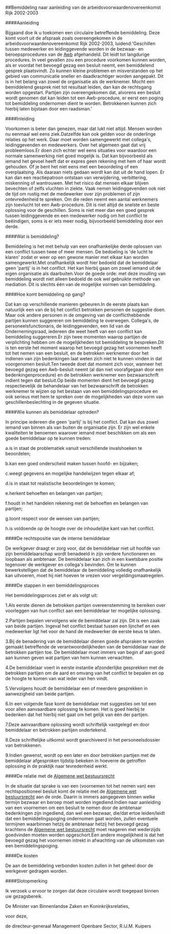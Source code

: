 <meta http-equiv='Content-Type' content='text/html; charset=utf-8' />

##Bemiddeling naar aanleiding van de arbeidsvoorwaardenovereenkomst Rijk 2002-2003 

####Aanleiding

Bijgaand doe ik u toekomen een circulaire betreffende bemiddeling. Deze komt voort uit de afspraak zoals overeengekomen in de arbeidsvoorwaardenovereenkomst Rijk 2002-2003, luidend:'Geschillen tussen medewerker en leidinggevende worden in de bezwaar- en beroepsprocedures van de [Awb](../../../../../../../../../../wet/algemene/wet/bestuursrecht/BWBR0005537/README.md) afgehandeld. Dit leidt tot langdurige procedures. In veel gevallen zou een procedure voorkomen kunnen worden, als er voordat het bevoegd gezag een besluit neemt, een bemiddelend gesprek plaatsvindt. Zo kunnen kleine problemen en misverstanden op het gebied van communicatie sneller en daadkrachtiger worden aangepakt. Dit is in het belang van zowel de organisatie als de werknemer. Mocht een bemiddelend gesprek niet tot resultaat leiden, dan kan de rechtsgang worden opgestart. Partijen zijn overeengekomen dat, alvorens een besluit wordt genomen dat kan leiden tot een Awb-procedure, er eerst een poging tot bemiddeling ondernomen dient te worden. Betrokkenen kunnen zich hierbij laten bijstaan door een raadsman.' 

####Inleiding

Voorkomen is beter dan genezen, maar dat lukt niet altijd. Mensen worden nu eenmaal wel eens ziek.Datzelfde kan ook gelden voor de onderlinge relaties op het werk. Daar moet worden samengewerkt met collega's, leidinggevenden en medewerkers. Over het algemeen gaat dat vrij probleemloos.Er doen zich echter wel eens situaties voor waardoor een normale samenwerking niet goed mogelijk is. Dat kan bijvoorbeeld als iemand het gevoel heeft dat er expres geen rekening met hem of haar wordt gehouden. Of je bent het niet eens met een beoordeling of een overplaatsing. Als daaraan niets gedaan wordt kan dat uit de hand lopen. Er kan dan een reactiepatroon ontstaan van verwijdering, verbittering, miskenning of wantrouwen. Met het risico dat mensen elkaar blijven bevechten of zelfs vluchten in ziekte. Vaak nemen leidinggevenden ook niet de tijd om rustig met de medewerker over zijn problemen of zijn ontevredenheid te spreken. Om die reden neemt een aantal werknemers zijn toevlucht tot een Awb-procedure. Dit is niet altijd de snelste en beste oplossing voor de geschillen. Soms is niet meer dan een goed gesprek tussen leidinggevende en een medewerker nodig om het conflict te beëindigen, soms is er iets meer nodig, bijvoorbeeld bemiddeling door een derde. 

####Wat is bemiddeling?

Bemiddeling is het met behulp van een onafhankelijke derde oplossen van een conflict tussen twee of meer mensen. De bedoeling is 'de lucht te klaren' zodat er weer op een gewone manier met elkaar kan worden samengewerkt.Met onafhankelijk wordt hier bedoeld dat de bemiddelaar geen 'partij' is in het conflict. Het kan hierbij gaan om zowel iemand uit de eigen organisatie als daarbuiten.Voor de goede orde: met deze invulling van bemiddeling wordt niet alleen bedoeld de ook wel gebruikte methode van mediation. Dit is slechts één van de mogelijke vormen van bemiddeling. 

####Hoe komt bemiddeling op gang?

Dat kan op verschillende manieren gebeuren.In de eerste plaats kan natuurlijk een van de bij het conflict betrokken personen de suggestie doen. Maar ook andere personen in de omgeving van de conflicthebbende partijen kunnen suggereren om bemiddeling te overwegen. Collega's, de personeelsfunctionaris, de leidinggevenden, een lid van de Ondernemingsraad, iedereen die weet heeft van een conflict kan bemiddeling suggereren.Er zijn twee momenten waarop partijen de verplichting hebben om de mogelijkheden tot bemiddeling te bespreken.Dit is ten eerste het moment waarop het bevoegd gezag het voornemen heeft tot het nemen van een besluit, en de betrokken werknemer door het indienen van zijn bedenkingen laat weten zich niet te kunnen vinden in dat voorgenomen besluit.Ten tweede doet dat moment zich voor, wanneer het bevoegd gezag een Awb-besluit neemt (al dan niet voorafgegaan door een bedenkingenprocedure) en de betrokken werknemer een bezwaarschrift indient tegen dat besluit.Op beide momenten dient het bevoegd gezag respectievelijk de behandelaar van het bezwaarschrift de betrokken werknemer te wijzen op het bestaan van een bemiddelingsprocedure en ook serieus met hem te spreken over de mogelijkheden van deze vorm van geschillenbeslechting in de gegeven situatie. 

####Wie kunnen als bemiddelaar optreden?

In principe iedereen die geen 'partij' is bij het conflict. Dat kan dus zowel iemand van binnen als van buiten de organisatie zijn. Er zijn wel enkele kwaliteiten te benoemen waarover iemand moet beschikken om als een goede bemiddelaar op te kunnen treden:

a.is in staat de problematiek vanuit verschillende invalshoeken te beoordelen;

b.kan een goed onderscheid maken tussen hoofd- en bijzaken;

c.weegt gegevens en mogelijke handelwijzen tegen elkaar af;

d.is in staat tot realistische beoordelingen te komen;

e.herkent behoeften en belangen van partijen;

f.houdt in het handelen rekening met de behoeften en belangen van partijen;

g.toont respect voor de wensen van partijen;

h.is voldoende op de hoogte over de inhoudelijke kant van het conflict. 

####De rechtspositie van de interne bemiddelaar

De werkgever draagt er zorg voor, dat de bemiddelaar niet uit hoofde van zijn bemiddelaarschap wordt benadeeld in zijn verdere functioneren en loopbaan als ambtenaar. De bemiddelaar kan zich in een kwetsbare positie tegenover de werkgever en collega's bevinden. Om te kunnen bewerkstelligen dat de bemiddelaar de bemiddeling volledig onafhankelijk kan uitvoeren, moet hij niet hoeven te vrezen voor vergeldingsmaatregelen. 

####De stappen in een bemiddelingsproces

Het bemiddelingsproces ziet er als volgt uit:

1.Als eerste dienen de betrokken partijen overeenstemming te bereiken over voorleggen van hun conflict aan een bemiddelaar ter mogelijke oplossing.

2.Partijen bepalen vervolgens wie de bemiddelaar zal zijn. Dit is een zaak van beide partijen. Ingeval het conflict bestaat tussen een lijnchef en een medewerker ligt het voor de hand de medewerker de eerste keus te laten.

3.Bij de benadering van de bemiddelaar dienen goede afspraken te worden gemaakt betreffende de verantwoordelijkheden van de bemiddelaar naar de betrokken partijen toe. De bemiddelaar moet immers van begin af aan goed aan kunnen geven wat partijen van hem kunnen verwachten.

4.De bemiddelaar voert in eerste instantie afzonderlijke gesprekken met de betrokken partijen om de aard en omvang van het conflict te bepalen en op de hoogte te komen van wat ieder van hen vindt.

5.Vervolgens houdt de bemiddelaar een of meerdere gesprekken in aanwezigheid van beide partijen.

6.In een volgende fase komt de bemiddelaar met suggesties om tot een voor allen aanvaardbare oplossing te komen. Het is goed hierbij te bedenken dat het hierbij niet gaat om het gelijk van één der partijen.

7.Deze aanvaardbare oplossing wordt schriftelijk vastgelegd en door bemiddelaar en betrokken partijen ondertekend.

8.Deze schriftelijke uitkomst wordt gearchiveerd in het personeelsdossier van betrokkenen.

9.Indien gewenst, wordt op een later en door betrokken partijen met de bemiddelaar afgesproken tijdstip bekeken in hoeverre de getroffen oplossing in de praktijk naar tevredenheid werkt. 

####De relatie met de [Algemene wet bestuursrecht](../../../../../../../../../../wet/algemene/wet/bestuursrecht/BWBR0005537/README.md)

In de situatie dat sprake is van een (voornemen tot het nemen van) een rechtspositioneel besluit komt de relatie met de [Algemene wet bestuursrecht](../../../../../../../../../../wet/algemene/wet/bestuursrecht/BWBR0005537/README.md) aan de orde. Daarin is immers aangegeven binnen welke termijn bezwaar en beroep moet worden ingediend.Indien naar aanleiding van een voornemen om een besluit te nemen door de ambtenaar bedenkingen zijn ingediend, dan wel een bezwaar, die/dat ertoe leiden/leidt dat een bemiddelingspoging ondernomen gaat worden, zullen eventuele termijnen waarbinnen hetzij de ambtenaar hetzij het bevoegd gezag krachtens de [Algemene wet bestuursrecht](../../../../../../../../../../wet/algemene/wet/bestuursrecht/BWBR0005537/README.md) moet reageren met wederzijds goedvinden moeten worden opgeschort.Een andere mogelijkheid is dat het bevoegd gezag het voornemen intrekt in afwachting van de uitkomsten van een bemiddelingspoging. 

####De kosten

De aan de bemiddeling verbonden kosten zullen in het geheel door de werkgever gedragen worden. 

####Slotopmerking

Ik verzoek u ervoor te zorgen dat deze circulaire wordt toegepast binnen uw gezagsbereik. 

De 
Minister van Binnenlandse Zaken en Koninkrijksrelaties, 

voor deze, 

de 
directeur-generaal Management Openbare Sector,
R.IJ.M. Kuipers   
